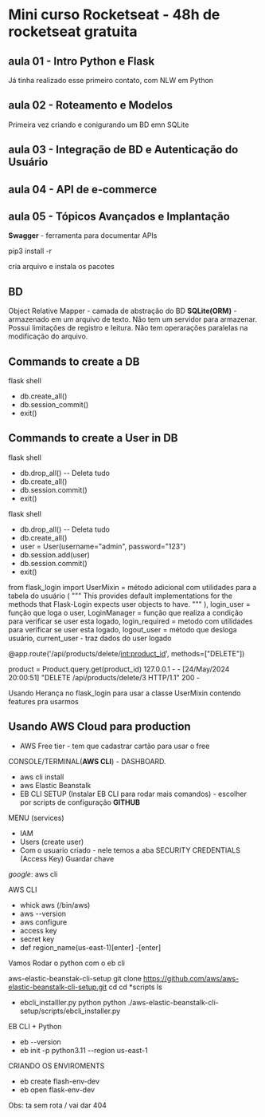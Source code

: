 # Mini curso Rocketseat - 48h de rocketseat gratuita

## aula 01 - Intro Python e Flask
Já tinha realizado esse primeiro contato, com NLW em Python

## aula 02 - Roteamento e Modelos
Primeira vez criando e conigurando um BD emn SQLite

## aula 03 - Integração de BD e Autenticação do Usuário
## aula 04 - API de e-commerce
## aula 05 - Tópicos Avançados e Implantação



**Swagger** - ferramenta para documentar APIs

<!-- Se já tiver arquivo -->
pip3 install -r 
 
<!-- pip3 install Flask==2.3.0 -->
cria arquivo e instala os pacotes

## BD 
Object Relative Mapper - camada de abstração do BD 
**SQLite(ORM)** - armazenado em um arquivo de texto. Não tem um servidor para armazenar.
Possui limitações de registro e leitura. Não tem operarações paralelas na modificação do arquivo.


## Commands to create a DB 
flask shell
 - db.create_all()
 - db.session_commit()
 - exit()


## Commands to create a User in DB 
flask shell
 - db.drop_all() -- Deleta tudo
 - db.create_all()
 - db.session.commit()
 - exit()

flask shell
 - db.drop_all() -- Deleta tudo
 - db.create_all()
 - user = User(username="admin", password="123")
 - db.session.add(user)
 - db.session.commit()
 - exit()


from flask_login import 
 UserMixin = método adicional com utilidades para a tabela do usuário (    """
    This provides default implementations for the methods that Flask-Login
    expects user objects to have.
    """
    ), 
 login_user = função que loga o user, 
 LoginManager = função que realiza a condição para verificar se user esta logado, 
 login_required = metodo com utilidades para verificar se user esta logado, 
 logout_user = método que desloga usuário, 
 current_user - traz dados do user logado

<!-- Flask migrate é usado para realizar a migração quando ja tem dados -->

<!-- CRIA PARAMETROS 1 TIPO E A CHAVE -->
@app.route('/api/products/delete/<int:product_id>', methods=["DELETE"])

<!-- Response -->
product = Product.query.get(product_id)
127.0.0.1 - - [24/May/2024 20:00:51] "DELETE /api/products/delete/3 HTTP/1.1" 200 -

<!-- Flask Login -->
Usando Herança no  flask_login para usar a classe UserMixin contendo features pra usarmos




## Usando AWS Cloud para production
- AWS Free tier - tem que cadastrar cartão para usar o free

CONSOLE/TERMINAL(**AWS CLI**) - DASHBOARD.
 - aws cli install
 - aws Elastic Beanstalk
 - EB CLI SETUP (Instalar EB CLI para rodar mais comandos) - escolher por scripts de configuração **GITHUB**


MENU (services)
 - IAM
 - Users (create user)
 - Com o usuario criado - nele temos a aba SECURITY CREDENTIALS (Access Key) Guardar chave 

*google*: 
aws cli <beanstack>

 AWS CLI
  - whick aws (/bin/aws)
  - aws --version
  - aws configure
   - access key
   - secret key
   - def region_name(us-east-1)[enter]
   -[enter]

Vamos Rodar o python com o eb cli
<!-- Navegar na pasta clonada do github -->
aws-elastic-beanstak-cli-setup
git clone https://github.com/aws/aws-elastic-beanstalk-cli-setup.git
cd <pastaclonada>
cd *scripts
ls
 - ebcli_installler.py
 python <nomedoarquivo> 
python ./aws-elastic-beanstalk-cli-setup/scripts/ebcli_installer.py


<!-- Dentro da pasta do projeto -->
 EB CLI + Python
  - eb --version
  - eb init -p python3.11 <flask-tutorial> --region us-east-1

CRIANDO OS ENVIROMENTS
 - eb create flash-env-dev
 - eb open flask-env-dev

 Obs: ta sem rota /
 vai dar 404